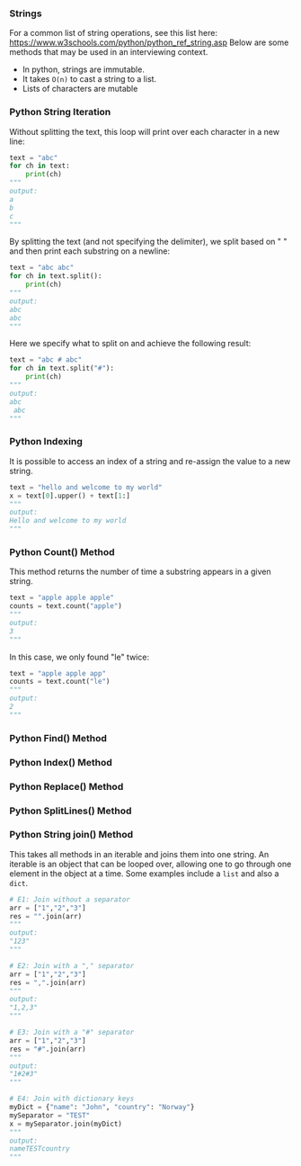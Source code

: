 ### Strings
For a common list of string operations, see this list here: 
https://www.w3schools.com/python/python_ref_string.asp
Below are some methods that may be used in an interviewing context.
- In python, strings are immutable.
- It takes `O(n)` to cast a string to a list.
- Lists of characters are mutable

### Python String Iteration
Without splitting the text, this loop will print over each character in a new line:
```python
text = "abc"
for ch in text:
    print(ch)
"""
output:
a
b
c
"""
```
By splitting the text (and not specifying the delimiter), we split based on " " and then 
print each substring on a newline:
```python
text = "abc abc"
for ch in text.split():
    print(ch)
"""
output: 
abc
abc
"""
```

Here we specify what to split on and achieve the following result: 
```python
text = "abc # abc"
for ch in text.split("#"):
    print(ch)
"""
output: 
abc
 abc
"""
```

### Python Indexing
It is possible to access an index of a string and re-assign the value to a new string.
```python
text = "hello and welcome to my world"
x = text[0].upper() + text[1:]
"""
output: 
Hello and welcome to my world
"""
```

### Python Count() Method
This method returns the number of time a substring appears in a given string. 
```python
text = "apple apple apple"
counts = text.count("apple")
"""
output: 
3
"""
```
In this case, we only found "le" twice: 
```python
text = "apple apple app"
counts = text.count("le")
"""
output: 
2
"""
```

### Python Find() Method


### Python Index() Method


### Python Replace() Method


### Python SplitLines() Method 


### Python String join() Method
This takes all methods in an iterable and joins them into one string.
An iterable is an object that can be looped over, allowing one to go
through one element in the object at a time. Some examples include a 
`list` and also a `dict`.
```python
# E1: Join without a separator
arr = ["1","2","3"]
res = "".join(arr)
"""
output: 
"123"
"""

# E2: Join with a "," separator
arr = ["1","2","3"]
res = ",".join(arr)
"""
output: 
"1,2,3"
"""

# E3: Join with a "#" separator
arr = ["1","2","3"]
res = "#".join(arr)
"""
output: 
"1#2#3"
"""

# E4: Join with dictionary keys
myDict = {"name": "John", "country": "Norway"}
mySeparator = "TEST"
x = mySeparator.join(myDict)
"""
output:
nameTESTcountry
"""
```